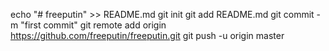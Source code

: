 echo "# freeputin" >> README.md
git init
git add README.md
git commit -m "first commit"
git remote add origin https://github.com/freeputin/freeputin.git
git push -u origin master
